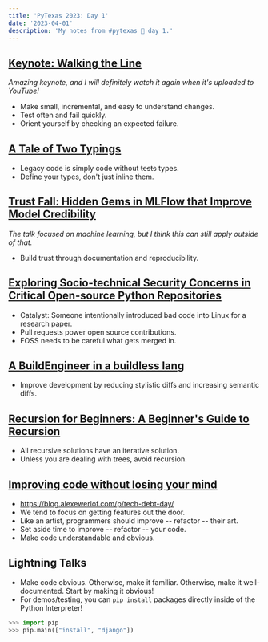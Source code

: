 ```yaml
---
title: 'PyTexas 2023: Day 1'
date: '2023-04-01'
description: 'My notes from #pytexas 🐍 day 1.'
---
```


## [Keynote: Walking the Line](https://www.pytexas.org/schedule/keynotes#brandon-rhodes)

_Amazing keynote, and I will definitely watch it again when it's uploaded to YouTube!_

- Make small, incremental, and easy to understand changes.
- Test often and fail quickly.
- Orient yourself by checking an expected failure.

## [A Tale of Two Typings](https://www.pytexas.org/schedule/talks#a-tale-of-two-typings)

- Legacy code is simply code without ~~tests~~ types.
- Define your types, don't just inline them.

## [Trust Fall: Hidden Gems in MLFlow that Improve Model Credibility](https://www.pytexas.org/schedule/talks#trust-fall-hidden-gems-in-mlflow-that-improve-model-credibility)

_The talk focused on machine learning, but I think this can still apply outside of that._

- Build trust through documentation and reproducibility.

## [Exploring Socio-technical Security Concerns in Critical Open-source Python Repositories](https://www.pytexas.org/schedule/talks#exploring-socio-technical-security-concerns-in-critical-open-source-python-repositories)

- Catalyst: Someone intentionally introduced bad code into Linux for a research paper.
- Pull requests power open source contributions.
- FOSS needs to be careful what gets merged in.

## [A BuildEngineer in a buildless lang](https://www.pytexas.org/schedule/talks#a-buildengineer-in-a-buildless-lang)

- Improve development by reducing stylistic diffs and increasing semantic diffs.

## [Recursion for Beginners: A Beginner's Guide to Recursion](https://www.pytexas.org/schedule/talks#recursion-for-beginners-a-beginners-guide-to-recursion)

- All recursive solutions have an iterative solution.
- Unless you are dealing with trees, avoid recursion.

## [Improving code without losing your mind](https://www.pytexas.org/schedule/talks#improving-code-without-losing-your-mind)

- https://blog.alexewerlof.com/p/tech-debt-day/
- We tend to focus on getting features out the door.
- Like an artist, programmers should improve -- refactor -- their art.
- Set aside time to improve -- refactor -- your code.
- Make code understandable and obvious.

## Lightning Talks

- Make code obvious. Otherwise, make it familiar. Otherwise, make it well-documented. Start by making it obvious!
- For demos/testing, you can `pip install` packages directly inside of the Python Interpreter!

```python
>>> import pip
>>> pip.main(["install", "django"])
```
